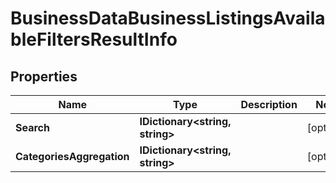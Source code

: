 # BusinessDataBusinessListingsAvailableFiltersResultInfo


## Properties

| Name | Type | Description | Notes |
|------------ | ------------- | ------------- | -------------|
**Search** | **IDictionary<string, string>** |  |[optional]|
**CategoriesAggregation** | **IDictionary<string, string>** |  |[optional]|